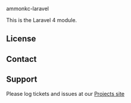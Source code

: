 ammonkc-laravel

This is the Laravel 4 module.

License
-------


Contact
-------


Support
-------

Please log tickets and issues at our [Projects site](http://github.com:ammonkc/puppet-laravel.git)
